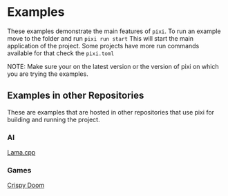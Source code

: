 # Examples

These examples demonstrate the main features of `pixi`. To run an example move to the folder and run `pixi run start`
This will start the main application of the project. Some projects have more run commands available for that check the `pixi.toml`

NOTE: Make sure your on the latest version or the version of pixi on which you are trying the examples.

## Examples in other Repositories

These are examples that are hosted in other repositories that use pixi for building and running the project.

### AI

[Lama.cpp](https://github.com/tdejager/llama.cpp)

### Games

[Crispy Doom](https://github.com/baszalmstra/pixi-crispy-doom)
